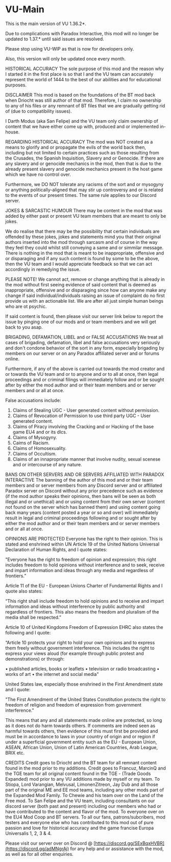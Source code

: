 # VU-Main
This is the main version of VU 1.36.2*.

Due to complications with Paradox Interactive, this mod will no longer be updated to 1.37.* until said issues are resolved.

Please stop using VU-WIP as that is now for developers only.

Also, this version will only be updated once every month.

HISTORICAL ACCURACY
The sole purpose of this mod and the reason why I started it in the first place is so that I and the VU team can accurately represent the world of 1444 to the best of our abilities and for educational purposes. 

DISCLAIMER
This mod is based on the foundations of the BT mod back when Driocht was still author of that mod. Therefore, I claim no ownership to any of his files or any remnant of BT files that we are gradually getting rid of (due to compatibility issues). 

I Darth Modus (aka San Felipe) and the VU team only claim ownership of content that we have either come up with, produced and or implemented in-house. 

REGARDING HISTORICAL ACCURACY
The mod was NOT created as a means to glorify and or propagate the evils of the world back then, including but not limited to certain practices such as those resulting from the Crusades, the Spanish Inquisition, Slavery and or Genocide. If there are any slavery and or genocide mechanics in the mod, then that is due to the already present slavery and genocide mechanics present in the host game which we have no control over.

Furthermore, we DO NOT tolerate any racisms of the sort and or mysogyny or anything politically-aligned that may stir up controversy and or is related to the events of our present times. The same rule applies to our Discord server.

JOKES & SARCASTIC HUMOUR
There may be content in the mod that was added by either past or present VU team members that are meant to only be jokes.

We do realise that there may be the possibility that certain individuals are offended by these jokes, jokes and statements mind you that their original authors inserted into the mod through sarcasm and of course in the way they feel they could whilst still conveying a same and or simmilar message. There is nothing in the mod that is meant to be inappropriate, offensive and or disparaging and if any such content is found by some to be the above, then the VU team and I would appreciate feedback so that we can act accordingly in remedying the issue. 

PLEASE NOTE!
We cannot act, remove or change anything that is already in the mod without first seeing evidence of said content that is deemed as inappropriate, offensive and or disparaging since how can anyone make any change if said individual/individuals raising an issue of complaint do no first provide us with an actionable list. We are after all just simple human beings who are ot psychic.

If said content is found, then please visit our server link below to report the issue by pinging one of our mods and or team members and we will get back to you asap.

BRIGADING, DEFAMATION, LIBEL and or FALSE ACCUSATIONS
We treat all cases of brigading, defamation, libel and false accusations very seriously and don't condone behavior of the sort in any form, especially brigading by members on our server or on any Paradox affiliated server and or forums online. 

Furthermore, if any of the above is carried out towards the mod creator and or towards the VU team and or to anyone and or to all at once, then legal proceedings and or criminal filings will immediately follow and or be sought after by either the mod author and or their team members and or server members and or all at once. 

False accusations include:
1) Claims of Stealing UGC - User generated content without permission.
2) Claims of Revocation of Permission to use third party UGC - User generated content.
3) Claims of Piracy involving the Cracking and or Hacking of the base game EU4 and or its dlcs.
5) Claims of Mysogyny.
6) Caims of Racism.
7) Claims of Homosexuality.
8) Claims of Occultism.
9) Claims of an innapropriate manner that involve nudity, sexual scenese and or intercourse of any nature.

BANS ON OTHER SERVERS AND OR SERVERS AFFILIATED WITH PARADOX INTERACTIVE
The banning of the author of this mod and or their team members and or server members from any Discord server and or affiliated Paradox server on Discord without any prior precedence such as evidence (if the mod author speaks their opinions, then bans will be seen as both illegal and or unethical) and or using content from their own server (content not found on the server which has banned them) and using content going back many years (content posted a year or so and over) will immediately result in legal and criminal proceedings following and or sought after by either the mod author and or their team members and or server members and or all at once.

OPINIONS ARE PROTECTED
Everyone has the right to their opinion. This is stated and enshrined within UN Article 19 of the United Nations Universal Declaration of Human Rights, and I quote states:

"Everyone has the right to freedom of opinion and expression; this right includes freedom to hold opinions without interference and to seek, receive and impart information and ideas through any media and regardless of frontiers.”

Article 11 of the EU - European Unions Charter of Fundamental Rights and I quote also states: 

“This right shall include freedom to hold opinions and to receive and impart information and ideas without interference by public authority and regardless of frontiers. This also means the freedom and pluralism of the media shall be respected.” 

Article 10 of United Kingdoms Freedom of Expression EHRC also states the following and I quote:

“Article 10 protects your right to hold your own opinions and to express them freely without government interference. This includes the right to express your views aloud (for example through public protest and demonstrations) or through:

•	published articles, books or leaflets 
•	television or radio broadcasting
•	works of art
•	the internet and social media"

United States law, especially those enshrined in the First Amendment state and I quote:

"The First Amendment of the United States Constitution protects the right to freedom of religion and freedom of expression from government interference."

This means that any and all statements made online are protected, so long as it does not do harm towards others. If comments are indeed seen as harmful towards others, then evidence of this must first be provided and must be in accordance to laws in your country of origin and or region if under a superficial government entity such as the EU - European Union, ASEAN, African Union, Union of Latin American Countries, Arab League, BRIX etc.

CREDITS
Credit goes to Driocht and the BT team for all remnant content found in the mod prior to my additions.
Credit goes to Francuz, MarcinQ and the TGE team for all original content found in the TGE - (Trade Goods Expanded) mod prior to any VU additions made by myself or my team.
To Stiopa, Lord Varangian, Melvusal, LimonenZitreon, Jay Dub and all those part of the original ME and EE mod teams, including any other mods part of the Expanded Mod Family.
To Chewie and his team over on the Land of the Free mod.
To San Felipe and the VU team, including consultants on our discord server (both past and present) including our members who had or have contributed to the content and flavor of the mod.
To everyone over on the EU4 Mod Coop and BT servers.
To all our fans, patrons/subcribers, mod testers and everyone else who has contributed to this mod out of pure passion and love for historical accuracy and the game francise Europa Universalis 1, 2, 3 & 4.

Please visit our server over on Discord @ [https://discord.gg/SExBqxHVBR](https://discord.gg/adMNgrAj) for any help and or assistance with the mod, as well as for all other enquiries.
